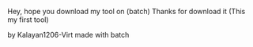 Hey, hope you download my tool on (batch) Thanks for download it 
(This my first tool)

by Kalayan1206-Virt
made with batch
